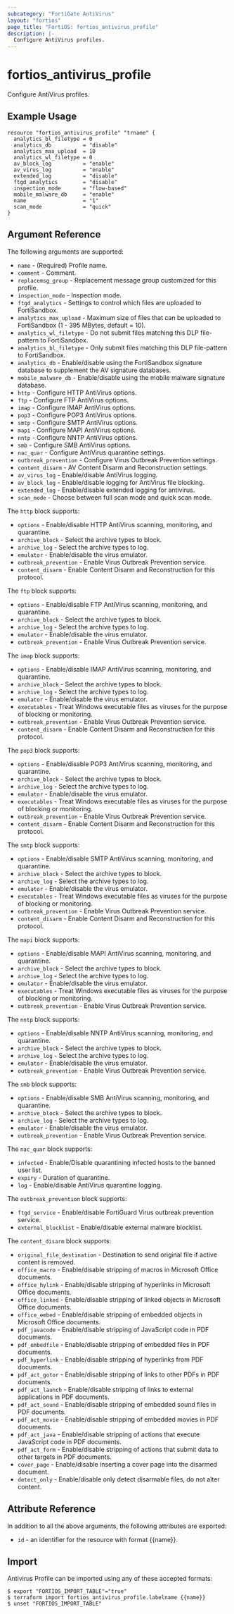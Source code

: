 ```yaml
---
subcategory: "FortiGate AntiVirus"
layout: "fortios"
page_title: "FortiOS: fortios_antivirus_profile"
description: |-
  Configure AntiVirus profiles.
---
```


# fortios_antivirus_profile
Configure AntiVirus profiles.

## Example Usage

```hcl
resource "fortios_antivirus_profile" "trname" {
  analytics_bl_filetype = 0
  analytics_db          = "disable"
  analytics_max_upload  = 10
  analytics_wl_filetype = 0
  av_block_log          = "enable"
  av_virus_log          = "enable"
  extended_log          = "disable"
  ftgd_analytics        = "disable"
  inspection_mode       = "flow-based"
  mobile_malware_db     = "enable"
  name                  = "1"
  scan_mode             = "quick"
}
```

## Argument Reference

The following arguments are supported:

* `name` - (Required) Profile name.
* `comment` - Comment.
* `replacemsg_group` - Replacement message group customized for this profile.
* `inspection_mode` - Inspection mode.
* `ftgd_analytics` - Settings to control which files are uploaded to FortiSandbox.
* `analytics_max_upload` - Maximum size of files that can be uploaded to FortiSandbox (1 - 395 MBytes, default = 10).
* `analytics_wl_filetype` - Do not submit files matching this DLP file-pattern to FortiSandbox.
* `analytics_bl_filetype` - Only submit files matching this DLP file-pattern to FortiSandbox.
* `analytics_db` - Enable/disable using the FortiSandbox signature database to supplement the AV signature databases.
* `mobile_malware_db` - Enable/disable using the mobile malware signature database.
* `http` - Configure HTTP AntiVirus options.
* `ftp` - Configure FTP AntiVirus options.
* `imap` - Configure IMAP AntiVirus options.
* `pop3` - Configure POP3 AntiVirus options.
* `smtp` - Configure SMTP AntiVirus options.
* `mapi` - Configure MAPI AntiVirus options.
* `nntp` - Configure NNTP AntiVirus options.
* `smb` - Configure SMB AntiVirus options.
* `nac_quar` - Configure AntiVirus quarantine settings.
* `outbreak_prevention` - Configure Virus Outbreak Prevention settings.
* `content_disarm` - AV Content Disarm and Reconstruction settings.
* `av_virus_log` - Enable/disable AntiVirus logging.
* `av_block_log` - Enable/disable logging for AntiVirus file blocking.
* `extended_log` - Enable/disable extended logging for antivirus.
* `scan_mode` - Choose between full scan mode and quick scan mode.

The `http` block supports:

* `options` - Enable/disable HTTP AntiVirus scanning, monitoring, and quarantine.
* `archive_block` - Select the archive types to block.
* `archive_log` - Select the archive types to log.
* `emulator` - Enable/disable the virus emulator.
* `outbreak_prevention` - Enable Virus Outbreak Prevention service.
* `content_disarm` - Enable Content Disarm and Reconstruction for this protocol.

The `ftp` block supports:

* `options` - Enable/disable FTP AntiVirus scanning, monitoring, and quarantine.
* `archive_block` - Select the archive types to block.
* `archive_log` - Select the archive types to log.
* `emulator` - Enable/disable the virus emulator.
* `outbreak_prevention` - Enable Virus Outbreak Prevention service.

The `imap` block supports:

* `options` - Enable/disable IMAP AntiVirus scanning, monitoring, and quarantine.
* `archive_block` - Select the archive types to block.
* `archive_log` - Select the archive types to log.
* `emulator` - Enable/disable the virus emulator.
* `executables` - Treat Windows executable files as viruses for the purpose of blocking or monitoring.
* `outbreak_prevention` - Enable Virus Outbreak Prevention service.
* `content_disarm` - Enable Content Disarm and Reconstruction for this protocol.

The `pop3` block supports:

* `options` - Enable/disable POP3 AntiVirus scanning, monitoring, and quarantine.
* `archive_block` - Select the archive types to block.
* `archive_log` - Select the archive types to log.
* `emulator` - Enable/disable the virus emulator.
* `executables` - Treat Windows executable files as viruses for the purpose of blocking or monitoring.
* `outbreak_prevention` - Enable Virus Outbreak Prevention service.
* `content_disarm` - Enable Content Disarm and Reconstruction for this protocol.

The `smtp` block supports:

* `options` - Enable/disable SMTP AntiVirus scanning, monitoring, and quarantine.
* `archive_block` - Select the archive types to block.
* `archive_log` - Select the archive types to log.
* `emulator` - Enable/disable the virus emulator.
* `executables` - Treat Windows executable files as viruses for the purpose of blocking or monitoring.
* `outbreak_prevention` - Enable Virus Outbreak Prevention service.
* `content_disarm` - Enable Content Disarm and Reconstruction for this protocol.

The `mapi` block supports:

* `options` - Enable/disable MAPI AntiVirus scanning, monitoring, and quarantine.
* `archive_block` - Select the archive types to block.
* `archive_log` - Select the archive types to log.
* `emulator` - Enable/disable the virus emulator.
* `executables` - Treat Windows executable files as viruses for the purpose of blocking or monitoring.
* `outbreak_prevention` - Enable Virus Outbreak Prevention service.

The `nntp` block supports:

* `options` - Enable/disable NNTP AntiVirus scanning, monitoring, and quarantine.
* `archive_block` - Select the archive types to block.
* `archive_log` - Select the archive types to log.
* `emulator` - Enable/disable the virus emulator.
* `outbreak_prevention` - Enable Virus Outbreak Prevention service.

The `smb` block supports:

* `options` - Enable/disable SMB AntiVirus scanning, monitoring, and quarantine.
* `archive_block` - Select the archive types to block.
* `archive_log` - Select the archive types to log.
* `emulator` - Enable/disable the virus emulator.
* `outbreak_prevention` - Enable Virus Outbreak Prevention service.

The `nac_quar` block supports:

* `infected` - Enable/Disable quarantining infected hosts to the banned user list.
* `expiry` - Duration of quarantine.
* `log` - Enable/disable AntiVirus quarantine logging.

The `outbreak_prevention` block supports:

* `ftgd_service` - Enable/disable FortiGuard Virus outbreak prevention service.
* `external_blocklist` - Enable/disable external malware blocklist.

The `content_disarm` block supports:

* `original_file_destination` - Destination to send original file if active content is removed.
* `office_macro` - Enable/disable stripping of macros in Microsoft Office documents.
* `office_hylink` - Enable/disable stripping of hyperlinks in Microsoft Office documents.
* `office_linked` - Enable/disable stripping of linked objects in Microsoft Office documents.
* `office_embed` - Enable/disable stripping of embedded objects in Microsoft Office documents.
* `pdf_javacode` - Enable/disable stripping of JavaScript code in PDF documents.
* `pdf_embedfile` - Enable/disable stripping of embedded files in PDF documents.
* `pdf_hyperlink` - Enable/disable stripping of hyperlinks from PDF documents.
* `pdf_act_gotor` - Enable/disable stripping of links to other PDFs in PDF documents.
* `pdf_act_launch` - Enable/disable stripping of links to external applications in PDF documents.
* `pdf_act_sound` - Enable/disable stripping of embedded sound files in PDF documents.
* `pdf_act_movie` - Enable/disable stripping of embedded movies in PDF documents.
* `pdf_act_java` - Enable/disable stripping of actions that execute JavaScript code in PDF documents.
* `pdf_act_form` - Enable/disable stripping of actions that submit data to other targets in PDF documents.
* `cover_page` - Enable/disable inserting a cover page into the disarmed document.
* `detect_only` - Enable/disable only detect disarmable files, do not alter content.


## Attribute Reference

In addition to all the above arguments, the following attributes are exported:
* `id` - an identifier for the resource with format {{name}}.

## Import

Antivirus Profile can be imported using any of these accepted formats:
```
$ export "FORTIOS_IMPORT_TABLE"="true"
$ terraform import fortios_antivirus_profile.labelname {{name}}
$ unset "FORTIOS_IMPORT_TABLE"
```
